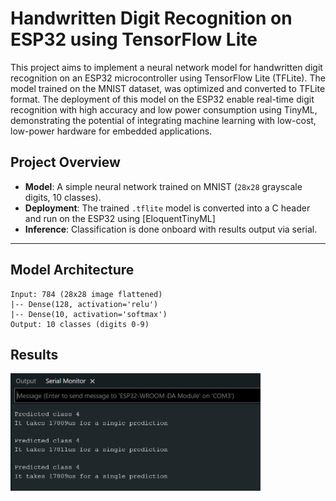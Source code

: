 # Handwritten Digit Recognition on ESP32 using TensorFlow Lite

This project aims to implement a neural network model for handwritten digit recognition on an ESP32 microcontroller using TensorFlow Lite (TFLite). The model trained on the MNIST dataset, was optimized and converted to TFLite format. The deployment of this model on the ESP32 enable real-time digit recognition with high accuracy and low power consumption using TinyML, demonstrating the potential of integrating machine learning with low-cost, low-power hardware for embedded applications.

## Project Overview

- **Model**: A simple neural network trained on MNIST (`28x28` grayscale digits, 10 classes).
- **Deployment**: The trained `.tflite` model is converted into a C header and run on the ESP32 using [EloquentTinyML]
- **Inference**: Classification is done onboard with results output via serial.

---

## Model Architecture

```
Input: 784 (28x28 image flattened)
|-- Dense(128, activation='relu')
|-- Dense(10, activation='softmax')
Output: 10 classes (digits 0-9)
```

## Results
<img src="images/prediction_results.png" alt="results" width="400" />

